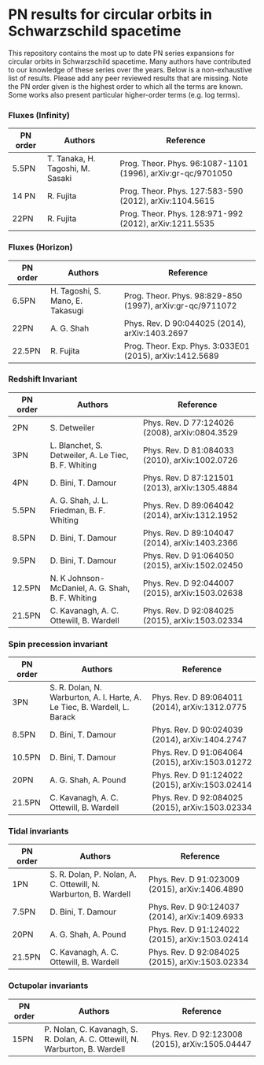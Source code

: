 # PN results for circular orbits in Schwarzschild spacetime

This repository contains the most up to date PN series expansions for circular orbits in Schwarzschild spacetime. Many authors have contributed to our knowledge of these series over the years. Below is a non-exhaustive list of results. Please add any peer reviewed results that are missing. Note the PN order given is the highest order to which all the terms are known. Some works also present particular higher-order terms (e.g. log terms).

### Fluxes (Infinity)

| PN order 	   | Authors                                              | Reference                                                   |
|--------------|------------------------------------------------------|-------------------------------------------------------------|
| 5.5PN        | T. Tanaka, H. Tagoshi, M. Sasaki                     | Prog. Theor. Phys. 96:1087-1101 (1996), arXiv:gr-qc/9701050 |
| 14 PN        | R. Fujita                                            | Prog. Theor. Phys. 127:583-590 (2012), arXiv:1104.5615      |
| 22PN         | R. Fujita                                            | Prog. Theor. Phys. 128:971-992 (2012), arXiv:1211.5535      |

### Fluxes (Horizon)

| PN order 	   | Authors                                              | Reference                                                 |
|--------------|------------------------------------------------------|-----------------------------------------------------------|
| 6.5PN        | H. Tagoshi, S. Mano, E. Takasugi                     | Prog. Theor. Phys. 98:829-850 (1997), arXiv:gr-qc/9711072 |
| 22PN         | A. G. Shah                                           | Phys. Rev. D 90:044025 (2014), arXiv:1403.2697            |
| 22.5PN       | R. Fujita                                            | Prog. Theor. Exp. Phys. 3:033E01 (2015), arXiv:1412.5689  |

### Redshift Invariant

| PN order 	   | Authors                                              | Reference                                       |
|--------------|------------------------------------------------------|-------------------------------------------------|
| 2PN          | S. Detweiler							              | Phys. Rev. D 77:124026 (2008), arXiv:0804.3529  |
| 3PN		   | L. Blanchet, S. Detweiler, A. Le Tiec, B. F. Whiting | Phys. Rev. D 81:084033 (2010), arXiv:1002.0726  |
| 4PN		   | D. Bini, T. Damour                                   | Phys. Rev. D 87:121501 (2013), arXiv:1305.4884  | 
| 5.5PN        | A. G. Shah, J. L. Friedman, B. F. Whiting            | Phys. Rev. D 89:064042 (2014), arXiv:1312.1952  |
| 8.5PN 	   | D. Bini, T. Damour                                   | Phys. Rev. D 89:104047 (2014), arXiv:1403.2366  |
| 9.5PN 	   | D. Bini, T. Damour                                   | Phys. Rev. D 91:064050 (2015), arXiv:1502.02450 |
| 12.5PN	   | N. K Johnson-McDaniel, A. G. Shah, B. F. Whiting     | Phys. Rev. D 92:044007 (2015), arXiv:1503.02638 |
| 21.5PN 	   | C. Kavanagh, A. C. Ottewill, B. Wardell              | Phys. Rev. D 92:084025 (2015), arXiv:1503.02334 |

### Spin precession invariant

| PN order 	  | Authors								    								  | Reference										|
|-------------|---------------------------------------------------------------------------|-------------------------------------------------|
| 3PN         | S. R. Dolan, N. Warburton, A. I. Harte, A. Le Tiec, B. Wardell, L. Barack | Phys. Rev. D 89:064011 (2014), arXiv:1312.0775  |
| 8.5PN		  | D. Bini, T. Damour														  | Phys. Rev. D 90:024039 (2014), arXiv:1404.2747  |
| 10.5PN	  | D. Bini, T. Damour														  | Phys. Rev. D 91:064064 (2015), arXiv:1503.01272 |
| 20PN		  | A. G. Shah, A. Pound												      | Phys. Rev. D 91:124022 (2015), arXiv:1503.02414 |
| 21.5PN	  | C. Kavanagh, A. C. Ottewill, B. Wardell									  | Phys. Rev. D 92:084025 (2015), arXiv:1503.02334 |

### Tidal invariants

| PN order  | Authors								    								| Reference										  |
|-----------|---------------------------------------------------------------------------|-------------------------------------------------|
| 1PN       | S. R. Dolan, P. Nolan, A. C. Ottewill, N. Warburton, B. Wardell           | Phys. Rev. D 91:023009 (2015), arXiv:1406.4890  |
| 7.5PN     | D. Bini, T. Damour                                                        | Phys. Rev. D 90:124037 (2014), arXiv:1409.6933  |
| 20PN      | A. G. Shah, A. Pound	                                                    | Phys. Rev. D 91:124022 (2015), arXiv:1503.02414 |
| 21.5PN    | C. Kavanagh, A. C. Ottewill, B. Wardell                                   | Phys. Rev. D 92:084025 (2015), arXiv:1503.02334 |

### Octupolar invariants

| PN order 	| Authors								    								   | Reference										 |
|-----------|------------------------------------------------------------------------------|-------------------------------------------------|
| 15PN      | P. Nolan, C. Kavanagh, S. R. Dolan, A. C. Ottewill, N. Warburton, B. Wardell | Phys. Rev. D 92:123008 (2015), arXiv:1505.04447 |